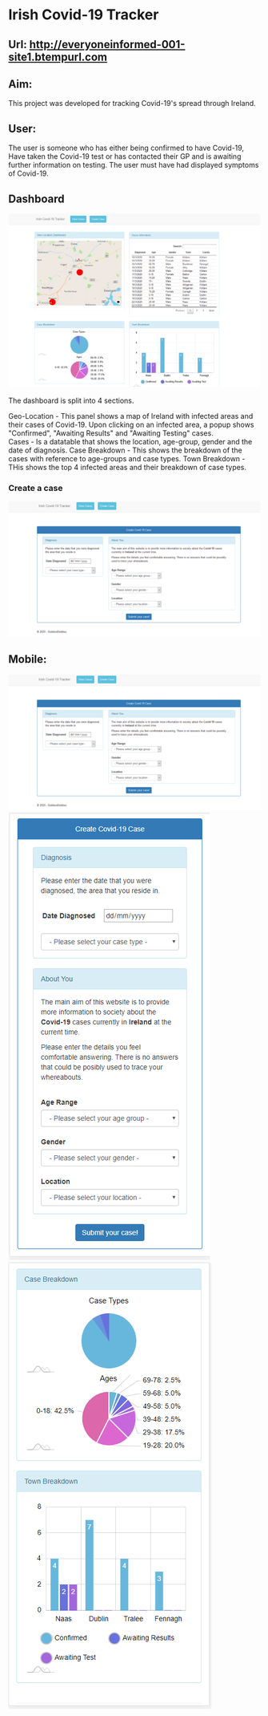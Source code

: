 # Irish Covid-19 Tracker

## Url: http://everyoneinformed-001-site1.btempurl.com 
## Aim:
This project was developed for tracking Covid-19's spread through Ireland.

## User:
The user is someone who has either being confirmed to have Covid-19, Have taken the Covid-19 test or has contacted their GP
and is awaiting further information on testing. The user must have had displayed symptoms of Covid-19.

## Dashboard
![Dashboard](https://github.com/SobblesBobbles/Covid-19IrelandTracker/blob/master/Images/Covid19IrelandTrackerDashboard.PNG)

The dashboard is split into 4 sections.

Geo-Location - This panel shows a map of Ireland with infected areas and their cases of Covid-19. 
               Upon clicking on an infected area, a popup shows "Confirmed", "Awaiting Results" and "Awaiting Testing" cases.  
Cases - Is a datatable that shows the location, age-group, gender and the date of diagnosis. 
Case Breakdown - This shows the breakdown of the cases with reference to age-groups and case types.
Town Breakdown - THis shows the top 4 infected areas and their breakdown of case types.

### Create a case
![Dashboard](https://github.com/SobblesBobbles/Covid-19IrelandTracker/blob/master/Images/Covid19CreateCase.PNG)


## Mobile:
![Dashboard](https://github.com/SobblesBobbles/Covid-19IrelandTracker/blob/master/Images/Covid19IrelandTrackerCreateCase.PNG)
![Dashboard](https://github.com/SobblesBobbles/Covid-19IrelandTracker/blob/master/Images/Covid19IrelandTrackerCreateCaseMobile.PNG)
![Dashboard](https://github.com/SobblesBobbles/Covid-19IrelandTracker/blob/master/Images/Covid19IrelandTrackerDashboardMobile2.PNG)

